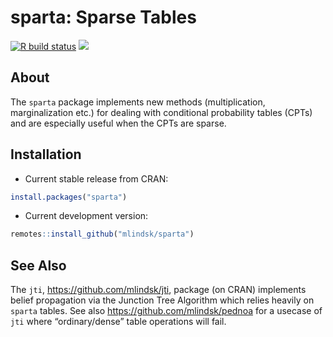 sparta: Sparse Tables
================

<!-- README.md is generated from README.Rmd. Please edit that file -->

<!-- badges: start -->

[![R build
status](https://github.com/mlindsk/sparta/workflows/R-CMD-check/badge.svg)](https://github.com/mlindsk/sparta/actions)
[![](https://www.r-pkg.org/badges/version/sparta?color=green)](https://cran.r-project.org/package=sparta)
<!-- badges: end -->

## About

The `sparta` package implements new methods (multiplication,
marginalization etc.) for dealing with conditional probability tables
(CPTs) and are especially useful when the CPTs are sparse.

## Installation

  - Current stable release from CRAN:

<!-- end list -->

``` r
install.packages("sparta")
```

  - Current development version:

<!-- end list -->

``` r
remotes::install_github("mlindsk/sparta")
```

## See Also

The `jti`, <https://github.com/mlindsk/jti>, package (on CRAN)
implements belief propagation via the Junction Tree Algorithm which
relies heavily on `sparta` tables. See also
<https://github.com/mlindsk/pednoa> for a usecase of `jti` where
“ordinary/dense” table operations will fail.

